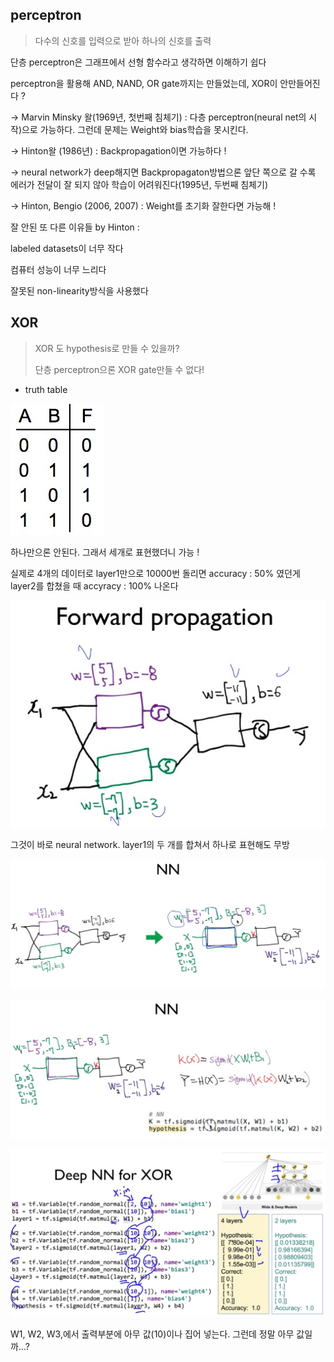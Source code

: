 ## perceptron

> 다수의 신호를 입력으로 받아 하나의 신호를 출력



단층 perceptron은 그래프에서 선형 함수라고 생각하면 이해하기 쉽다

perceptron을 활용해 AND, NAND, OR gate까지는 만들었는데, XOR이 안만들어진다 ? 

-> Marvin Minsky 왈(1969년, 첫번째 침체기) : 다층 perceptron(neural net의 시작)으로 가능하다. 그런데 문제는 Weight와 bias학습을 못시킨다.

-> Hinton왈 (1986년) : Backpropagation이면 가능하다 !

-> neural network가 deep해지면 Backpropagaton방법으론 앞단 쪽으로 갈 수록 에러가 전달이 잘 되지 않아 학습이 어려워진다(1995년, 두번째 침체기)

-> Hinton, Bengio (2006, 2007) : Weight를 초기화 잘한다면 가능해 !

잘 안된 또 다른 이유들 by Hinton :

labeled datasets이 너무 작다

컴퓨터 성능이 너무 느리다

잘못된 non-linearity방식을 사용했다



## XOR

> XOR 도 hypothesis로 만들 수 있을까?
>
> 단층 perceptron으론 XOR gate만들 수 없다!



* truth table



![00](./00.jpg)



하나만으론 안된다. 그래서 세개로 표현했더니 가능 !

실제로 4개의 데이터로 layer1만으로 10000번 돌리면 accuracy : 50% 였던게 layer2를 합쳤을 때 accyracy : 100% 나온다



![01](./01.jpg)





그것이 바로 neural network. layer1의 두 개를 합쳐서 하나로 표현해도 무방



![02](./02.jpg)





![03](./03.jpg)







![a](./a.jpg)



W1, W2, W3,에서 출력부분에 아무 값(10)이나 집어 넣는다. 그런데 정말 아무 값일까...?
